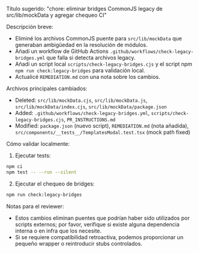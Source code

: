 Título sugerido: "chore: eliminar bridges CommonJS legacy de src/lib/mockData y agregar chequeo CI"

Descripción breve:
- Eliminé los archivos CommonJS puente para `src/lib/mockData` que generaban ambigüedad en la resolución de módulos.
- Añadí un workflow de GitHub Actions `.github/workflows/check-legacy-bridges.yml` que falla si detecta archivos legacy.
- Añadí un script local `scripts/check-legacy-bridges.cjs` y el script npm `npm run check:legacy-bridges` para validación local.
- Actualicé `REMEDIATION.md` con una nota sobre los cambios.

Archivos principales cambiados:
- Deleted: `src/lib/mockData.cjs`, `src/lib/mockData.js`, `src/lib/mockData/index.cjs`, `src/lib/mockData/package.json`
- Added: `.github/workflows/check-legacy-bridges.yml`, `scripts/check-legacy-bridges.cjs`, `PR_INSTRUCTIONS.md`
- Modified: `package.json` (nuevo script), `REMEDIATION.md` (nota añadida), `src/components/__tests__/TemplatesModal.test.tsx` (mock path fixed)

Cómo validar localmente:

1. Ejecutar tests:

```bash
npm ci
npm test -- --run --silent
```

2. Ejecutar el chequeo de bridges:

```bash
npm run check:legacy-bridges
```

Notas para el reviewer:
- Estos cambios eliminan puentes que podrían haber sido utilizados por scripts externos; por favor, verifique si existe alguna dependencia interna o en infra que los necesite.
- Si se requiere compatibilidad retroactiva, podemos proporcionar un pequeño wrapper o reintroducir stubs controlados.
